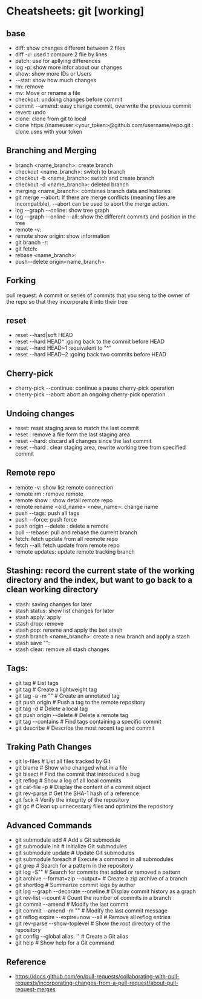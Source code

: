 ﻿# Cheatsheets: git [working]

## base
- diff: show changes different between 2 files
- diff -u: used t compure 2 flie by lines
- patch: use for apllying differences
- log -p: show more infor about our changes
- show: show more IDs or Users
- --stat: show how much changes
- rm: remove
- mv: Move or rename a file
- checkout: undoing changes before commit
- commit --amend: easy change commit, overwrite the previous commit
- revert: undo
- clone: clone from git to local
- clone https://nameuser:<your_token>@github.com/username/repo.git : clone uses with your token

## Branching and Merging
- branch <name_branch>: create branch  
- checkout <name_branch>: switch to branch
- checkout -b <name_branch>: switch and create branch
- checkout -d <name_branch>: deleted branch
- merging <name_branch>: combines branch data and histories
- git merge --abort: If there are merge conflicts (meaning files are incompatible), --abort can be used to abort the merge action.
- log --graph --online: show tree graph 
- log --graph --online --all: show the different commits and position in the tree 
- remote -v: 
- remote show origin: show information 
- git branch -r:
- git fetch:
- rebase <name_branch>:
- push--delete origin<name_branch>

## Forking
pull request: A commit or series of commits that you seng to the owner of the repo so that they incorporate it into their tree

## reset <commit>
- reset --hard|soft HEAD
- reset --hard HEAD^  :going back to the commit before HEAD
- reset --hard HEAD~1 :equivalent to "^"
- reset --hard HEAD~2 :going back two commits before HEAD

## Cherry-pick <commit>
- cherry-pick --continue: continue a pause cherry-pick operation
- cherry-pick --abort: abort an ongoing cherry-pick operation

## Undoing changes
- reset: reset staging area to match the last commit
- reset <commit>: remove a file form the last staging area
- reset --hard: discard all changes since the last commit  
- reset --hard <commit>: clear staging area, rewrite working tree from specified commit  

## Remote repo  
- remote -v: show list remote connection
- remote rm <remote>: remove remote
- remote show <remote>: show detail remote repo  
- remote rename <old_name> <new_name>: change name
- push --tags: push all tags
- push --force: push force
- push origin --delete <branch>: delete a remote
- pull --rebase: pull and rebase the current branch
- fetch: fetch update from all reomote repo
- fetch --all: fetch update from remote repo
- remote updates: update remote tracking branch

## Stashing: record the current state of the working directory and the index, but want to go back to a clean working directory
- stash: saving changes for later
- stash status: show list changes for later
- stash apply: apply
- stash drop: remove
- stash pop: rename and apply the last stash
- stash branch <name_branch>: create a new branch and apply a stash 
- stash save "<message>": 
- stash clear: remove all stash changes

## Tags:
- git tag # List tags
- git tag <tag-name> # Create a lightweight tag
- git tag -a <tag-name> -m "<message>" # Create an annotated tag
- git push origin <tag-name> # Push a tag to the remote repository
- git tag -d <tag-name> # Delete a local tag
- git push origin --delete <tag-name> # Delete a remote tag
- git tag --contains <commit> # Find tags containing a specific commit
- git describe # Describe the most recent tag and commit

## Traking Path Changes
- git ls-files # List all files tracked by Git
- git blame <file> # Show who changed what in a file
- git bisect # Find the commit that introduced a bug
- git reflog # Show a log of all local commits
- git cat-file -p <commit> # Display the content of a commit object
- git rev-parse <ref> # Get the SHA-1 hash of a reference
- git fsck # Verify the integrity of the repository
- git gc # Clean up unnecessary files and optimize the repository

## Advanced Commands
- git submodule add <repository> <path> # Add a Git submodule
- git submodule init # Initialize Git submodules
- git submodule update # Update Git submodules
- git submodule foreach <command> # Execute a command in all submodules
- git grep <pattern> # Search for a pattern in the repository
- git log -S"<pattern>" # Search for commits that added or removed a pattern
- git archive --format=zip --output=<output-file> <branch> # Create a zip archive of a branch
- git shortlog # Summarize commit logs by author
- git log --graph --decorate --oneline # Display commit history as a graph
- git rev-list --count <ref> # Count the number of commits in a branch
- git commit --amend # Modify the last commit
- git commit --amend -m "<new-message>" # Modify the last commit message
- git reflog expire --expire=now --all # Remove all reflog entries
- git rev-parse --show-toplevel # Show the root directory of the repository
- git config --global alias.<alias-name> '<git-command>' # Create a Git alias
- git help <command> # Show help for a Git command



## Reference
- https://docs.github.com/en/pull-requests/collaborating-with-pull-requests/incorporating-changes-from-a-pull-request/about-pull-request-merges
